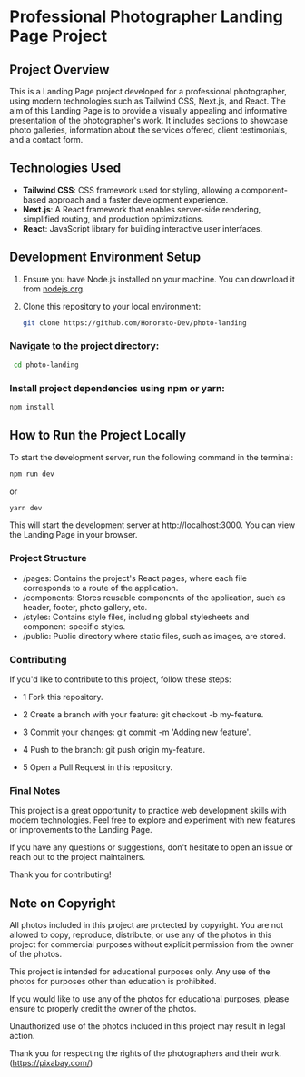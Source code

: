 
# Professional Photographer Landing Page Project

## Project Overview

This is a Landing Page project developed for a professional photographer, using modern technologies such as Tailwind CSS, Next.js, and React. The aim of this Landing Page is to provide a visually appealing and informative presentation of the photographer's work. It includes sections to showcase photo galleries, information about the services offered, client testimonials, and a contact form.

## Technologies Used

- **Tailwind CSS**: CSS framework used for styling, allowing a component-based approach and a faster development experience.
- **Next.js**: A React framework that enables server-side rendering, simplified routing, and production optimizations.
- **React**: JavaScript library for building interactive user interfaces.

## Development Environment Setup

1. Ensure you have Node.js installed on your machine. You can download it from [nodejs.org](https://nodejs.org/).
2. Clone this repository to your local environment:

   ```bash
   git clone https://github.com/Honorato-Dev/photo-landing
   ```
  ###  Navigate to the project directory:
  ```bash
   cd photo-landing
   ```

 



 ### Install project dependencies using npm or yarn:

```bash
npm install
```


 
## How to Run the Project Locally
To start the development server, run the following command in the terminal:
```bash
npm run dev
```
or
```bash
yarn dev

```
This will start the development server at http://localhost:3000. You can view the Landing Page in your browser.

### Project Structure
- /pages: Contains the project's React pages, where each file corresponds to a route of the application.
- /components: Stores reusable components of the application, such as header, footer, photo gallery, etc.
- /styles: Contains style files, including global stylesheets and component-specific styles.
- /public: Public directory where static files, such as images, are stored.


### Contributing
If you'd like to contribute to this project, follow these steps:

- 1 Fork this repository.
- 2 Create a branch with your feature: git checkout -b my-feature.
- 3 Commit your changes: git commit -m 'Adding new feature'.
- 4 Push to the branch: git push origin my-feature.

- 5 Open a Pull Request in this repository.
### Final Notes
This project is a great opportunity to practice web development skills with modern technologies. Feel free to explore and experiment with new features or improvements to the Landing Page.

If you have any questions or suggestions, don't hesitate to open an issue or reach out to the project maintainers.

Thank you for contributing!


## Note on Copyright

All photos included in this project are protected by copyright. You are not allowed to copy, reproduce, distribute, or use any of the photos in this project for commercial purposes without explicit permission from the owner of the photos.

This project is intended for educational purposes only. Any use of the photos for purposes other than education is prohibited.

If you would like to use any of the photos for educational purposes, please ensure to properly credit the owner of the photos.

Unauthorized use of the photos included in this project may result in legal action.

Thank you for respecting the rights of the photographers and their work.(https://pixabay.com/)



